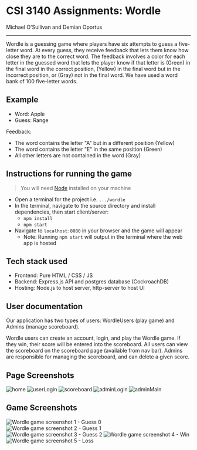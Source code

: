 # CSI 3140 Assignments: Wordle
Michael O'Sullivan and Demian Oportus

----

Wordle is a guessing game where players have six attempts to guess a five-letter word. At every guess, they receive feedback that lets them know how close they are to the correct word. The feedback involves a color for each letter in the guessed word that lets the player know if that letter is (Green) in the final word in the correct position, (Yellow) in the final word but in the incorrect position, or (Gray) not in the final word. We have used a word bank of 100 five-letter words.

## Example
- Word: Apple
- Guess: Range

Feedback: 
- The word contains the letter "A" but in a different position (Yellow)
- The word contains the letter "E" in the same position (Green)
- All other letters are not contained in the word (Gray)

## Instructions for running the game
> You will need [Node](https://nodejs.org/en) installed on your machine
- Open a terminal for the project i.e. ```.../wordle```
- In the terminal, navigate to the source directory and install dependencies, then start client/server: 
  - ```npm install```
  - ```npm start```
- Navigate to ```localhost:8080``` in your browser and the game will appear
  - Note: Running ```npm start``` will output in the terminal where the web app is hosted

## Tech stack used
- Frontend: Pure HTML / CSS / JS
- Backend: Express.js API and postgres database (CockroachDB)
- Hosting: Node.js to host server, http-server to host UI

## User documentation

Our application has two types of users: WordleUsers (play game) and Admins (manage scoreboard).

Wordle users can create an account, login, and play the Wordle game. If they win, their score will be entered into the scoreboard. All users can view the scoreboard on the scoreboard page (available from nav bar). Admins are responsible for managing the scoreboard, and can delete a given score.

## Page Screenshots
![home](https://github.com/MichaelCSI/wordle/blob/master/docs/design_system/home.png)
![userLogin](https://github.com/MichaelCSI/wordle/blob/master/docs/design_system/userLogin.png)
![scoreboard](https://github.com/MichaelCSI/wordle/blob/master/docs/design_system/scoreboard.png)
![adminLogin](https://github.com/MichaelCSI/wordle/blob/master/docs/design_system/adminLogin.png)
![adminMain](https://github.com/MichaelCSI/wordle/blob/master/docs/design_system/adminMain.png)

## Game Screenshots

![Wordle game screenshot 1 - Guess 0](https://github.com/MichaelCSI/wordle/blob/master/docs/design_system/wordle%201.png)
![Wordle game screenshot 2 - Guess 1](https://github.com/MichaelCSI/wordle/blob/master/docs/design_system/wordle%202.png)
![Wordle game screenshot 3 - Guess 2](https://github.com/MichaelCSI/wordle/blob/master/docs/design_system/wordle%203.png)
![Wordle game screenshot 4 - Win](https://github.com/MichaelCSI/wordle/blob/master/docs/design_system/wordle%204.png)
![Wordle game screenshot 5 - Loss](https://github.com/MichaelCSI/wordle/blob/master/docs/design_system/wordle%205.png)

